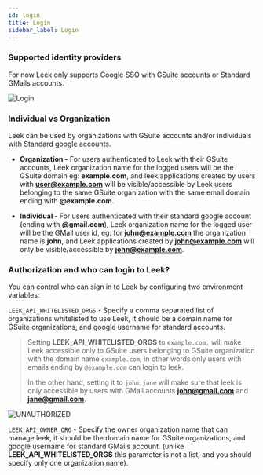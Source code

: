 ```yaml
---
id: login
title: Login
sidebar_label: Login
---
```


### Supported identity providers

For now Leek only supports Google SSO with GSuite accounts or Standard GMails accounts.

![Login](/img/docs/login.png)

### Individual vs Organization

Leek can be used by organizations with GSuite accounts and/or individuals with Standard google accounts.

- **Organization -** For users authenticated to Leek with their GSuite accounts, Leek organization name for the logged 
users will be the GSuite domain eg: **example.com**, and leek applications created by users with **user@example.com** will be 
visible/accessible by Leek users belonging to the same GSuite organization with the same email domain ending with 
**@example.com**.

- **Individual -** For users authenticated with their standard google account (ending with **@gmail.com**), Leek 
organization name for the logged user will be the GMail user id, eg: for **john@example.com** the organization name 
is **john**, and Leek applications created by **john@example.com** will only be visible/accessible by **john@example.com**.

### Authorization and who can login to Leek?

You can control who can sign in to Leek by configuring two environment variables:

`LEEK_API_WHITELISTED_ORGS` - Specify a comma separated list of organizations whitelisted to use Leek, it should be a
domain name for GSuite organizations, and google username for standard accounts.

> Setting **LEEK_API_WHITELISTED_ORGS** to `example.com,` will make Leek accessible only to GSuite users belonging to GSuite
> organization with the domain name `example.com`, in other words only users with emails ending by `@example.com` can login
> to leek.
>
> In the other hand, setting it to `john,jane` will make sure that leek is only accessible by users with GMail accounts 
> **john@gmail.com** and **jane@gmail.com**.

![UNAUTHORIZED](/img/docs/unauthorized.png)

`LEEK_API_OWNER_ORG` - Specify the owner organization name that can manage leek, it should be the domain name for GSuite 
organizations, and google username for standard GMails account. (unlike **LEEK_API_WHITELISTED_ORGS** this parameter is 
not a list, and you should specify only one organization name).
